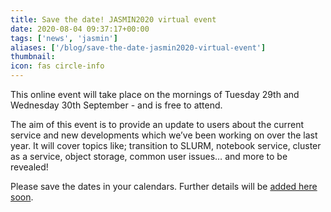 ```yaml
---
title: Save the date! JASMIN2020 virtual event
date: 2020-08-04 09:37:17+00:00
tags: ['news', 'jasmin']
aliases: ['/blog/save-the-date-jasmin2020-virtual-event']
thumbnail: 
icon: fas circle-info
---
```


This online event will take place on the mornings of Tuesday 29th and Wednesday 30th September - and is free to attend. 




The aim of this event is to provide an update to users about the current service and new developments which we’ve been working on over the last year. It will cover topics like; transition to SLURM, notebook service, cluster as a service, object storage, common user issues… and more to be revealed!




Please save the dates in your calendars. Further details will be [added here soon](/events/past/jasmin-virtual-event2020/). 


